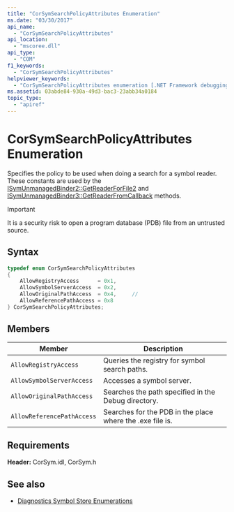 ```yaml
---
title: "CorSymSearchPolicyAttributes Enumeration"
ms.date: "03/30/2017"
api_name: 
  - "CorSymSearchPolicyAttributes"
api_location: 
  - "mscoree.dll"
api_type: 
  - "COM"
f1_keywords: 
  - "CorSymSearchPolicyAttributes"
helpviewer_keywords: 
  - "CorSymSearchPolicyAttributes enumeration [.NET Framework debugging]"
ms.assetid: 03abde84-930a-49d3-bac3-23abb34a0184
topic_type: 
  - "apiref"
---
```

# CorSymSearchPolicyAttributes Enumeration
Specifies the policy to be used when doing a search for a symbol reader. These constants are used by the [ISymUnmanagedBinder2::GetReaderForFile2](isymunmanagedbinder2-getreaderforfile2-method.md) and [ISymUnmanagedBinder3::GetReaderFromCallback](isymunmanagedbinder3-getreaderfromcallback-method.md) methods.  
  
> [!IMPORTANT]
> It is a security risk to open a program database (PDB) file from an untrusted source.  
  
## Syntax  
  
```cpp  
typedef enum CorSymSearchPolicyAttributes  
{  
    AllowRegistryAccess      = 0x1,
    AllowSymbolServerAccess  = 0x2,  
    AllowOriginalPathAccess  = 0x4,     //
    AllowReferencePathAccess = 0x8  
} CorSymSearchPolicyAttributes;  
```  
  
## Members  
  
|Member|Description|  
|------------|-----------------|  
|`AllowRegistryAccess`|Queries the registry for symbol search paths.|  
|`AllowSymbolServerAccess`|Accesses a symbol server.|  
|`AllowOriginalPathAccess`|Searches the path specified in the Debug directory.|  
|`AllowReferencePathAccess`|Searches for the PDB in the place where the .exe file is.|  
  
## Requirements  
 **Header:** CorSym.idl, CorSym.h  
  
## See also

- [Diagnostics Symbol Store Enumerations](diagnostics-symbol-store-enumerations.md)
